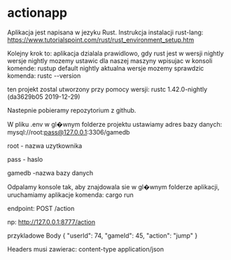 # actionapp
Aplikacja jest napisana w jezyku Rust.
Instrukcja instalacji rust-lang: https://www.tutorialspoint.com/rust/rust_environment_setup.htm

Kolejny krok to: aplikacja dzialala prawidlowo, gdy rust jest w wersji nightly
wersje nightly mozemy ustawic dla naszej maszyny wpisujac w konsoli komende: rustup default nightly
aktualna wersje mozemy sprawdzic komenda: rustc --version

ten projekt zostal utworzony przy pomocy wersji: rustc 1.42.0-nightly (da3629b05 2019-12-29)

Nastepnie pobieramy repozytorium z github.

W pliku .env w gl�wnym folderze projektu ustawiamy adres bazy danych: mysql://root:pass@127.0.0.1:3306/gamedb

root - nazwa uzytkownika

pass - haslo

gamedb -nazwa bazy danych

Odpalamy konsole tak, aby znajdowala sie w gl�wnym folderze aplikacji, uruchamiamy aplikacje komenda: cargo run

endpoint:
POST
/action

np: http://127.0.0.1:8777/action

przykladowe Body
{
"userId": 74,
"gameId": 45,
"action": "jump"
}

Headers musi zawierac:
content-type application/json




